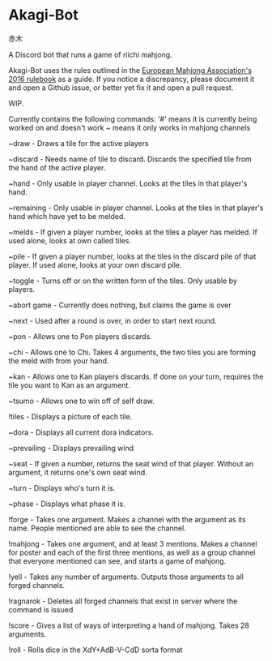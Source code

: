 ﻿# Akagi-Bot
赤木

A Discord bot that runs a game of riichi mahjong.

Akagi-Bot uses the rules outlined in the [European Mahjong Association's 2016 rulebook](http://mahjong-europe.org/portal/images/docs/Riichi-rules-2016-EN.pdf) as a guide.  If you notice a discrepancy, please document it and open a Github issue, or better yet fix it and open a pull request.  

WIP.

Currently contains the following commands:
'#' means it is currently being worked on and doesn't work
~ means it only works in mahjong channels

~draw - Draws a tile for the active players

~discard - Needs name of tile to discard.  Discards the specified tile from the hand of the active player.

~hand - Only usable in player channel.  Looks at the tiles in that player's hand.

~remaining - Only usable in player channel.  Looks at the tiles in that player's hand which have yet to be melded.

~melds - If given a player number, looks at the tiles a player has melded.  If used alone, looks at own called tiles.

~pile - If given a player number, looks at the tiles in the discard pile of that player. If used alone, looks at your own discard pile.

~toggle - Turns off or on the written form of the tiles. Only usable by players.

~abort game - Currently does nothing, but claims the game is over

~next - Used after a round is over, in order to start next round.

~pon - Allows one to Pon players discards.

~chi - Allows one to Chi.  Takes 4 arguments, the two tiles you are forming the meld with from your hand.

~kan - Allows one to Kan players discards.  If done on your turn, requires the tile you want to Kan as an argument.

~tsumo - Allows one to win off of self draw.

!tiles - Displays a picture of each tile.

~dora - Displays all current dora indicators.

~prevailing - Displays prevailing wind

~seat - If given a number, returns the seat wind of that player.  Without an argument, it returns one's own seat wind.

~turn - Displays who's turn it is.

~phase - Displays what phase it is.

!forge - Takes one argument.  Makes a channel with the argument as its name. People mentioned are able to see the channel.

!mahjong - Takes one argument, and at least 3 mentions.  Makes a channel for poster and each of the first three mentions, as well as a group channel that everyone mentioned can see, and starts a game of mahjong.  

!yell - Takes any number of arguments.  Outputs those arguments to all forged channels.

!ragnarok - Deletes all forged channels that exist in server where the command is issued

!score - Gives a list of ways of interpreting a hand of mahjong.  Takes 28 arguments.

!roll - Rolls dice in the XdY+AdB-V-CdD sorta format
